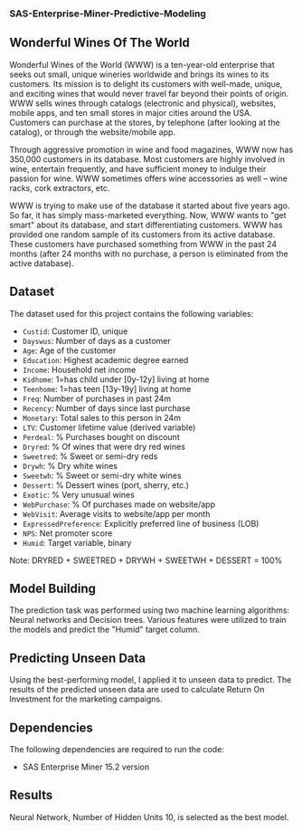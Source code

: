 ### SAS-Enterprise-Miner-Predictive-Modeling 

## Wonderful Wines Of The World 

Wonderful Wines of the World (WWW) is a ten-year-old enterprise that seeks out small, unique wineries worldwide and brings its wines to its customers. Its mission is to delight its customers with well-made, unique, and exciting wines that would never travel far beyond their points of origin.
WWW sells wines through catalogs (electronic and physical), websites, mobile apps, and ten small stores in major cities around the USA. Customers can purchase at the stores, by telephone (after looking at the catalog), or through the website/mobile app.

Through aggressive promotion in wine and food magazines, WWW now has 350,000 customers in its database. Most customers are highly involved in wine, entertain frequently, and have sufficient money to indulge their passion for wine. WWW sometimes offers wine accessories as well – wine racks, cork extractors, etc.

WWW is trying to make use of the database it started about five years ago. So far, it has simply mass-marketed everything. Now, WWW wants to "get smart" about its database, and start differentiating customers. 
WWW has provided one random sample of its customers from its active database. These customers have purchased something from WWW in the past 24 months (after 24 months with no purchase, a person is eliminated from the active database).

## Dataset

The dataset used for this project contains the following variables:

- `Custid`: Customer ID, unique
- `Dayswus`: Number of days as a customer
- `Age`: Age of the customer
- `Education`: Highest academic degree earned
- `Income`: Household net income
- `Kidhome`: 1=has child under [0y-12y] living at home
- `Teenhome`: 1=has teen [13y-19y] living at home
- `Freq`: Number of purchases in past 24m
- `Recency`: Number of days since last purchase
- `Monetary`: Total sales to this person in 24m
- `LTV`: Customer lifetime value (derived variable)
- `Perdeal`: % Purchases bought on discount
- `Dryred`: % Of wines that were dry red wines
- `Sweetred`: % Sweet or semi-dry reds
- `Drywh`: % Dry white wines
- `Sweetwh`: % Sweet or semi-dry white wines
- `Dessert`: % Dessert wines (port, sherry, etc.)
- `Exotic`: % Very unusual wines
- `WebPurchase`: % Of purchases made on website/app
- `WebVisit`: Average visits to website/app per month
- `ExpressedPreference`: Explicitly preferred line of business (LOB)
- `NPS`: Net promoter score
- `Humid`: Target variable, binary

Note: DRYRED + SWEETRED + DRYWH + SWEETWH + DESSERT = 100%

## Model Building

The prediction task was performed using two machine learning algorithms: Neural networks and Decision trees. Various features were utilized to train the models and predict the "Humid" target column.

## Predicting Unseen Data

Using the best-performing model, I applied it to unseen data to predict. The results of the predicted unseen data are used to calculate Return On Investment for the marketing campaigns. 

## Dependencies

The following dependencies are required to run the code:

- SAS Enterprise Miner 15.2 version

## Results 

Neural Network, Number of Hidden Units 10, is selected as the best model. 
